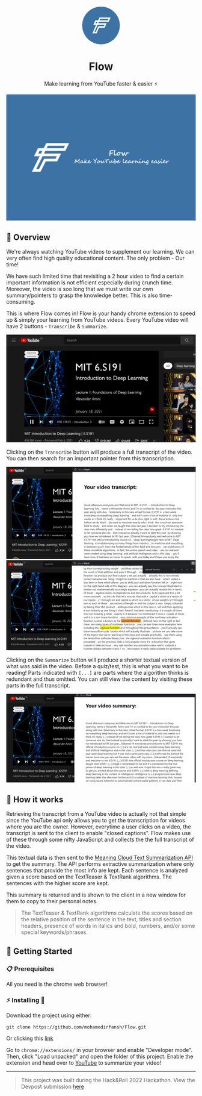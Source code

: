 <p align="center">
  <img alt="Flow Logo" src="./icon.png" width="100" />
</p>
<h1 align="center">
  Flow
</h1>
<p align="center">
  Make learning from YouTube faster & easier ⚡️
</p>

<p align="center">
  <img alt="Flow Logo" src="images/DevpostLogo.png" width="600" />
</p>

## 📖 Overview

We're always watching YouTube videos to supplement our learning. We can very often find high quality educational content. The only problem - Our time!

We have such limited time that revisiting a 2 hour video to find a certain important information is not efficient especially during crunch time. Moreover, the video is soo long that we must write our own summary/pointers to grasp the knowledge better. This is also time-consuming.

This is where Flow comes in! Flow is your handy chrome extension to speed up & simply your learning from YouTube videos. Every YouTube video will have 2 buttons - `Transcribe` & `Summarize`.

![](images/demo1.png)

Clicking on the `Transcribe` button will produce a full transcript of the video. You can then search for an important pointer from this transcription.

![](images/demo2.png)
![](images/demo3.png)

Clicking on the `Summarize` button will produce a shorter textual version of what was said in the video. Before a quiz/test, this is what you want to be reading! Parts indicated with `[...]` are parts where the algorithm thinks is redundant and thus omitted. You can still view the content by visiting these parts in the full transcript.

![](images/demo4.png)

## 🔎 How it works

Retrieving the transcript from a YouTube video is actually not that simple since the YouTube api only allows you to get the transcription for videos where you are the owner. However, everytime a user clicks on a video, the transcript is sent to the client to enable "closed captions". Flow makes use of these through some nifty JavaScript and collects the the full transcript of the video.

This textual data is then sent to the [Meaning Cloud Text Summarization API](https://learn.meaningcloud.com/developer/summarization/1.0/console) to get the summary. The API performs extractive summarization where only sentences that provide the most info are kept. Each sentence is analyzed given a score based on the TextTeaser & TextRank algorithms. The sentences with the higher score are kept.

This summary is returned and is shown to the client in a new window for them to copy to their personal notes.

> The TextTeaser & TextRank algorithms calculate the scores based on the relative position of the sentence in the text, titles and section headers, presence of words in italics and bold, numbers, and/or some special keywords/phrases.

## 🚀 Getting Started

### 📋 Prerequisites

All you need is the chrome web browser!

### ⚡️ Installing 🔧

Download the project using either:

```
git clone https://github.com/mohamedirfansh/Flow.git
```

Or clicking this [link](https://github.com/mohamedirfansh/Flow/archive/refs/heads/master.zip)

Go to `chrome://extensions/` in your browser and enable "Developer mode". Then, click "Load unpacked" and open the folder of this project. Enable the extension and head over to [YouTube](https://www.youtube.com/) to summarize your video!

---

> This project was built during the Hack&Roll 2022 Hackathon. View the Devpost submission [here](https://devpost.com/software/flow-0x8nq2)
